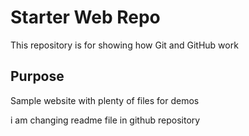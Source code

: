 # Starter Web Repo

This repository is for showing how Git and GitHub work

## Purpose

Sample website with plenty of files for demos

i am changing readme file in github repository
